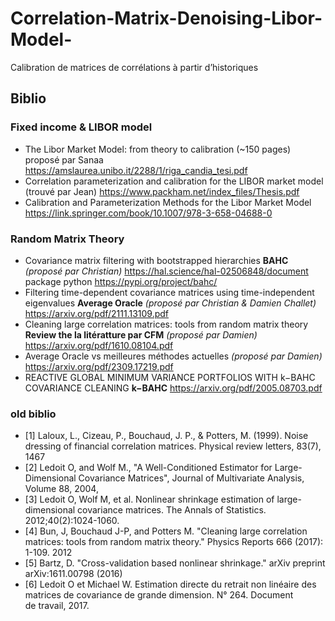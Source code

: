 # Correlation-Matrix-Denoising-Libor-Model-
Calibration de matrices de corrélations à partir d’historiques


## Biblio

### Fixed income & LIBOR model
- The Libor Market Model: from theory to calibration (~150 pages) proposé par Sanaa
https://amslaurea.unibo.it/2288/1/riga_candia_tesi.pdf
- Correlation parameterization and calibration for the LIBOR market model (trouvé par Jean)
https://www.packham.net/index_files/Thesis.pdf
- Calibration and Parameterization Methods for the Libor Market Model 
https://link.springer.com/book/10.1007/978-3-658-04688-0


### Random Matrix Theory
- Covariance matrix filtering with bootstrapped hierarchies **BAHC** _(proposé par Christian)_
https://hal.science/hal-02506848/document
package python https://pypi.org/project/bahc/
- Filtering time-dependent covariance matrices using time-independent eigenvalues **Average Oracle** _(proposé par Christian & Damien Challet)_
 https://arxiv.org/pdf/2111.13109.pdf
- Cleaning large correlation matrices: tools from random matrix theory **Review the la litératture par CFM** _(proposé par Damien)_
https://arxiv.org/pdf/1610.08104.pdf
- Average Oracle vs meilleures méthodes actuelles _(proposé par Damien)_
 https://arxiv.org/pdf/2309.17219.pdf
-   REACTIVE GLOBAL MINIMUM VARIANCE PORTFOLIOS WITH k−BAHC COVARIANCE CLEANING **k−BAHC** https://arxiv.org/pdf/2005.08703.pdf

### old biblio
- [1] Laloux, L., Cizeau, P., Bouchaud, J. P., & Potters, M. (1999). Noise dressing of financial correlation matrices. Physical review letters, 83(7), 1467
- [2] Ledoit O, and Wolf M., "A Well-Conditioned Estimator for Large-Dimensional Covariance Matrices", Journal of Multivariate Analysis, Volume 88, 2004,
- [3] Ledoit O, Wolf M, et al. Nonlinear shrinkage estimation of large-dimensional covariance matrices. The Annals of Statistics. 2012;40(2):1024-1060.
- [4] Bun, J, Bouchaud J-P, and Potters M. "Cleaning large correlation matrices: tools from random matrix theory." Physics Reports 666 (2017): 1-109. 2012
- [5] Bartz, D. "Cross-validation based nonlinear shrinkage." arXiv preprint arXiv:1611.00798 (2016)
- [6] Ledoit O et Michael W. Estimation directe du retrait non linéaire des matrices de covariance de grande dimension. N° 264. Document de travail, 2017.


